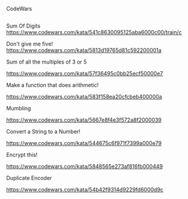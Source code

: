 CodeWars

##

Sum Of Digits
https://www.codewars.com/kata/541c8630095125aba6000c00/train/c

Don't give me five!
https://www.codewars.com/kata/5813d19765d81c592200001a

Sum of all the multiples of 3 or 5

https://www.codewars.com/kata/57f36495c0bb25ecf50000e7

Make a function that does arithmetic!

https://www.codewars.com/kata/583f158ea20cfcbeb400000a

Mumbling

https://www.codewars.com/kata/5667e8f4e3f572a8f2000039

Convert a String to a Number!

https://www.codewars.com/kata/544675c6f971f7399a000e79

Encrypt this!

https://www.codewars.com/kata/5848565e273af816fb000449

Duplicate Encoder

https://www.codewars.com/kata/54b42f9314d9229fd6000d9c